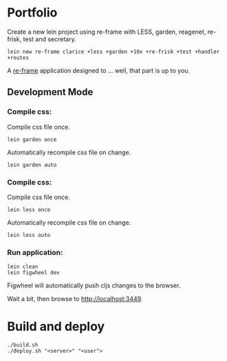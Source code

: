 # Portfolio

Create a new lein project using re-frame with LESS, garden, reagenet,
re-frisk, test and secretary.

`lein new re-frame clarice +less +garden +10x +re-frisk +test +handler
+routes`

A [re-frame](https://github.com/Day8/re-frame) application designed to ... well, that part is up to you.

## Development Mode

### Compile css:

Compile css file once.

```
lein garden once
```

Automatically recompile css file on change.

```
lein garden auto
```

### Compile css:

Compile css file once.

```
lein less once
```

Automatically recompile css file on change.

```
lein less auto
```

### Run application:

```
lein clean
lein figwheel dev
```

Figwheel will automatically push cljs changes to the browser.

Wait a bit, then browse to [http://localhost:3449](http://localhost:3449).

# Build and deploy

```
./build.sh
./deploy.sh "<server>" "<user">
